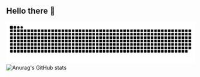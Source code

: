 ## Hello there 👋
![snake game](https://raw.githubusercontent.com/Platane/snk/output/github-contribution-grid-snake.svg)
![Anurag's GitHub stats](https://github-readme-stats.vercel.app/api?username=yourusername&show_icons=true&theme=radical)


<!--
**MikeMordec/MikeMordec** is a ✨ _special_ ✨ repository because its `README.md` (this file) appears on your GitHub profile.


Here are some ideas to get you started:

- 🔭 I’m currently working on ...
- 🌱 I’m currently learning ...
- 👯 I’m looking to collaborate on ...
- 🤔 I’m looking for help with ...
- 💬 Ask me about ...
- 📫 How to reach me: ...
- 😄 Pronouns: ...
- ⚡ Fun fact: ...
-->

